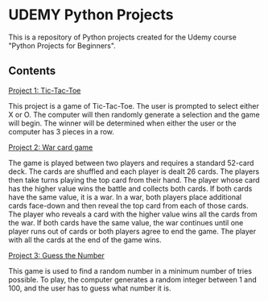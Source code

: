 # UDEMY Python Projects

This is a repository of Python projects created for the Udemy course "Python Projects for Beginners".

## Contents

[Project 1: Tic-Tac-Toe](https://github.com/shohart/UDEMY-python-projects/tree/master/project_1_tic_tak_toe_game)

This project is a game of Tic-Tac-Toe. The user is prompted to select either X or O. The computer will then randomly generate a selection and the game will begin. The winner will be determined when either the user or the computer has 3 pieces in a row.

[Project 2: War card game](https://github.com/shohart/UDEMY-python-projects/tree/master/project_2_card_war_game)

The game is played between two players and requires a standard 52-card deck. The cards are shuffled and each player is dealt 26 cards. The players then take turns playing the top card from their hand. The player whose card has the higher value wins the battle and collects both cards. If both cards have the same value, it is a war. In a war, both players place additional cards face-down and then reveal the top card from each of those cards. The player who reveals a card with the higher value wins all the cards from the war. If both cards have the same value, the war continues until one player runs out of cards or both players agree to end the game. The player with all the cards at the end of the game wins.

[Project 3: Guess the Number](https://github.com/shohart/UDEMY-python-projects/tree/master/project_3_guess_the_number)

This game is used to find a random number in a minimum number of tries possible. To play, the computer generates a random integer between 1 and 100, and the user has to guess what number it is.
